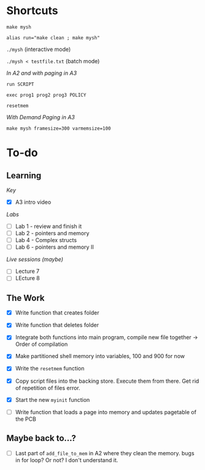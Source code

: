 # Shortcuts

`make mysh`

`alias run="make clean ; make mysh"`

`./mysh` (interactive mode)

`./mysh < testfile.txt` (batch mode)

*In A2 and with paging in A3*

`run SCRIPT`

`exec prog1 prog2 prog3 POLICY`

`resetmem`

*With Demand Paging in A3*

`make mysh framesize=300 varmemsize=100`


# To-do

## Learning

*Key*
- [x] A3 intro video

*Labs*

- [ ] Lab 1 - review and finish it
- [ ] Lab 2 - pointers and memory
- [ ] Lab 4 - Complex structs
- [ ] Lab 6 - pointers and memory II

*Live sessions (maybe)*

- [ ] Lecture 7
- [ ] LEcture 8

## The Work

- [x] Write function that creates folder
- [x] Write function that deletes folder
- [x] Integrate both functions into main program, compile new file together -> Order of compilation
- [x] Make partitioned shell memory into variables, 100 and 900 for now
- [x] Write the `resetmem` function

- [x] Copy script files into the backing store. Execute them from there. Get rid of repetition of files error.

- [x] Start the new `myinit` function 
- [ ] Write function that loads a page into memory and updates pagetable of the PCB

## Maybe back to...? 
- [ ] Last part of `add_file_to_mem` in A2 where they clean the memory. bugs in for loop? Or not? I don't understand it.
